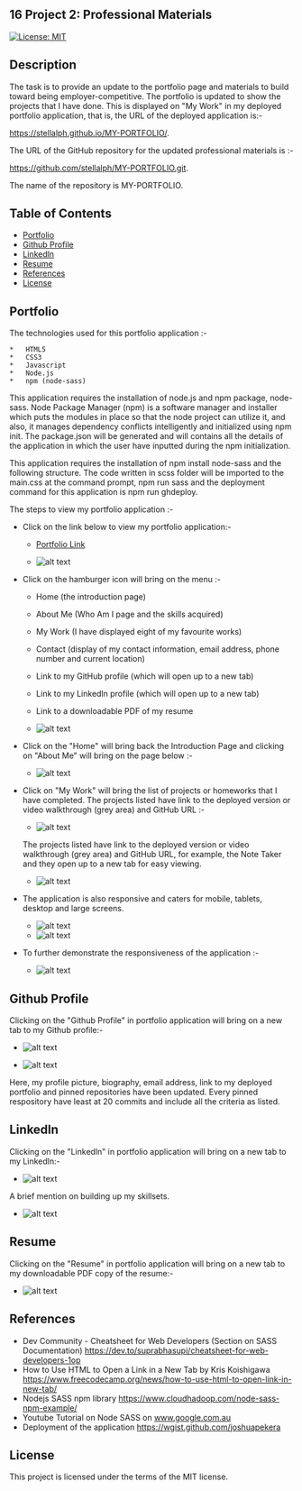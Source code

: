 ## 16 Project 2: Professional Materials

[![License: MIT](https://img.shields.io/badge/License-MIT-yellow.svg)](https://opensource.org/licenses/MIT)

## Description

The task is to provide an update to the portfolio page and materials to build toward being employer-competitive.  The portfolio is updated to show the projects that I have done.  This is displayed on "My Work" in my deployed portfolio application, that is, the URL of the deployed application is:-

 https://stellalph.github.io/MY-PORTFOLIO/.  
 
 The URL of the GitHub repository for the updated professional materials is :-
 
 https://github.com/stellalph/MY-PORTFOLIO.git.

The name of the repository is MY-PORTFOLIO.


## Table of Contents

* [Portfolio](#portfolio)
* [Github Profile](#githubprofile)
* [Linkedln](#linkedln)
* [Resume](#resume)
* [References](#references)
* [License](#license)

## Portfolio

The technologies used for this portfolio application :-

    *   HTML5
    *   CSS3
    *   Javascript
    *   Node.js
    *   npm (node-sass)

This application requires the installation of node.js and npm package, node-sass. Node Package Manager (npm) is a software manager and installer which puts the modules in place so that the node project can utilize it, and also, it manages dependency conflicts intelligently and initialized using npm init.  The package.json will be generated and will contains all the details of the application in which the user have inputted during the npm initialization.

This application requires the installation of npm install node-sass and the following structure.  The code written in scss folder will be imported to the main.css at the command prompt, npm run sass and the deployment command for this application is npm run ghdeploy.

The steps to view my portfolio application :-

* Click on the link below to view my portfolio application:-

    * [Portfolio Link](https://stellalph.github.io/MY-PORTFOLIO)

    * ![alt text](./Dist/img/pp1.png)

*   Click on the hamburger icon will bring on the menu :-

    * Home (the introduction page)
    * About Me (Who Am I page and the skills acquired)
    * My Work (I have displayed eight of my favourite works)
    * Contact (display of my contact information, email address, phone number and current location)
    * Link to my GitHub profile (which will open up to a new tab)
    * Link to my Linkedln profile (which will open up to a new tab)
    * Link to a downloadable PDF of my resume

    * ![alt text](./Dist/img/pp2.png)

 * Click on the "Home" will bring back the Introduction Page and clicking on "About Me" will bring on the page below :-

   * ![alt text](./Dist/img/pp3.png)

* Click on "My Work" will bring the list of projects or homeworks that I have completed.  The projects listed have link to the deployed version or video walkthrough (grey area) and GitHub URL :-

    * ![alt text](./Dist/img/pp5.png)

  The projects listed have link to the deployed version or video walkthrough (grey area) and GitHub URL, for example, the Note Taker and they open up to a new tab for easy viewing.

    * ![alt text](./Dist/img/pp6.png)

* The application is also responsive and caters for mobile, tablets, desktop and large screens.

    * ![alt text](./Dist/img/pp7.png)
    * ![alt text](./Dist/img/pp8.png)

* To further demonstrate the responsiveness of the application :-

  * ![alt text](./Dist/img/pp9.png)
 
## Github Profile

Clicking on the "Github Profile" in portfolio application will bring on a new tab to my Github profile:-


* ![alt text](./Dist/img/pp11.png)

* ![alt text](./Dist/img/pp10.png)

Here, my profile picture, biography, email address, link to my deployed portfolio and pinned repositories have been updated.  Every pinned respository have least at 20 commits and include all the criteria as listed.


## Linkedln

Clicking on the "Linkedln" in portfolio application will bring on a new tab to my Linkedln:-

* ![alt text](./Dist/img/pp12.png)

A brief mention on building up my skillsets.


* ![alt text](./Dist/img/pp13.png)

## Resume

Clicking on the "Resume" in portfolio application will bring on a new tab to my downloadable PDF copy of the resume:-

* ![alt text](./Dist/img/pp14.png)

## References

* Dev Community - Cheatsheet for Web Developers (Section on SASS Documentation)
https://dev.to/suprabhasupi/cheatsheet-for-web-developers-1op
* How to Use HTML to Open a Link in a New Tab by Kris Koishigawa 
https://www.freecodecamp.org/news/how-to-use-html-to-open-link-in-new-tab/
* Nodejs SASS npm library
https://www.cloudhadoop.com/node-sass-npm-example/
* Youtube Tutorial on Node SASS on www.google.com.au
* Deployment of the application
https://wgist.github.com/joshuapekera

## License

This project is licensed under the terms of the MIT license.
 